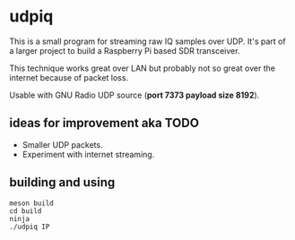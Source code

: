 # udpiq

This is a small program for streaming raw IQ samples over UDP. It's part of a larger project to build a
Raspberry Pi based SDR transceiver.

This technique works great over LAN but probably not so great over the internet because of packet loss.

Usable with GNU Radio UDP source (**port 7373 payload size 8192**).

## ideas for improvement aka TODO

* Smaller UDP packets.
* Experiment with internet streaming.

## building and using

```
meson build
cd build
ninja
./udpiq IP
```

